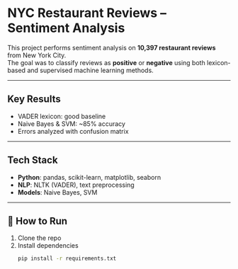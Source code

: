 # NYC Restaurant Reviews – Sentiment Analysis

This project performs sentiment analysis on **10,397 restaurant reviews** from New York City.  
The goal was to classify reviews as **positive** or **negative** using both lexicon-based and supervised machine learning methods.

---

## Key Results
- VADER lexicon: good baseline  
- Naive Bayes & SVM: ~85% accuracy  
- Errors analyzed with confusion matrix  

---

## Tech Stack
- **Python**: pandas, scikit-learn, matplotlib, seaborn  
- **NLP**: NLTK (VADER), text preprocessing  
- **Models**: Naive Bayes, SVM  

---

## 🚀 How to Run
1. Clone the repo  
2. Install dependencies  
   ```bash
   pip install -r requirements.txt

